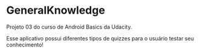 # GeneralKnowledge

Projeto 03 do curso de Android Basics da Udacity.

Esse aplicativo possui diferentes tipos de quizzes para o usuário testar seu conhecimento!
